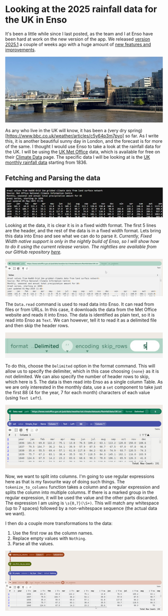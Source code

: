 # Looking at the 2025 rainfall data for the UK in Enso

It's been a little while since I last posted, as the team and I at Enso have been hard at work on the new version of the app. We released [version 2025.1](https://ensoanalytics.com/trial) a couple of weeks ago with a huge amount of [new features and improvements](https://community.ensoanalytics.com/c/what-is-new-in-enso/enso-analytics-2025-1-1-has-been-released).

![Sunny London](./london-sunny.jpg)

As any who live in the UK will know, it has been a (very dry spring)[https://www.bbc.co.uk/weather/articles/c5y64p3m7pyo] so far. As I write this, it is another beautiful sunny day in London, and the forecast is for more of the same. I thought I would use Enso to take a look at the rainfall data for the UK. I will be using the [UK Met Office](https://www.metoffice.gov.uk/) data, which is available for free on their [Climate Data](https://www.metoffice.gov.uk/research/climate/maps-and-data/data/historic-station-data) page. The specific data I will be looking at is the [UK monthly rainfall data](https://www.metoffice.gov.uk/research/climate/maps-and-data/uk-and-regional-series) starting from 1836.

## Fetching and Parsing the data

![Sample data](./data-sample.jpg)

Looking at the data, it is clear it is in a fixed width format. The first 5 lines are the header, and the rest of the data is in a fixed width format. Lets bring this data into Enso and see what we can do to parse it. *Currently, Fixed Width native support is only in the nightly  build of Enso, so I will show how to do it using the current release version. The nightlies are available from our GitHub repository [here](https://github.com/enso-org/enso/releases).* 

![Read data](./data-read.jpg)

The `Data.read` command is used to read data into Enso. It can read from files or from URLs. In this case, it downloads the data from the Met Office website and reads it into Enso. The data is identified as plain text, so it is read into Enso as `Text`. We can however, tell it to read it as a delimited file and then skip the header rows.

![Delimited configuration](./delimited-format.jpg)

To do this, choose the `Delimited` option in the format command. This will allow us to specify the delimiter, which in this case choosing `{none}` as it is not delimited. We can also specify the number of header rows to skip, which here is 5. The data is then read into Enso as a single column Table. As we are only interested in the monthly data, use a `set` component to take just the first 88 (4 for the year, 7 for each month) characters of each value (using `Text Left`).

![Delimited data](./delimited-data.jpg)

Now, we want to split into columns. I'm going to use regular expressions here as that is my favourite way of doing such things. The `tokenize_to_columns` function takes a column and a regular expression and splits the column into multiple columns. If there is a marked group in the regular expression, it will be used the value and the other parts discarded. The expression I am using is `\s{0,7}(\S+)`. This will match any whitespace (up to 7 spaces) followed by a non-whitespace sequence (the actual data we want).

I then do a couple more transformations to the data:

1. Use the first row as the column names.
2. Replace empty values with `Nothing`.
3. Parse all the values.

![Parsed data](./parsed-data.jpg)

